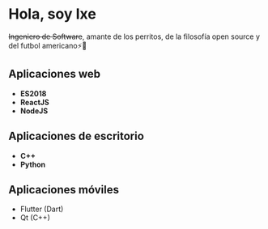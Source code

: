 # Hola, soy Ixe

~~Ingeniero de Software~~, amante de los perritos, de la filosofía open source y del futbol americano⚡🏈

## Aplicaciones web

* **ES2018**
* **ReactJS**
* **NodeJS**

## Aplicaciones de escritorio

* **C++**
* **Python**

## Aplicaciones móviles

* Flutter (Dart)
* Qt (C++)
